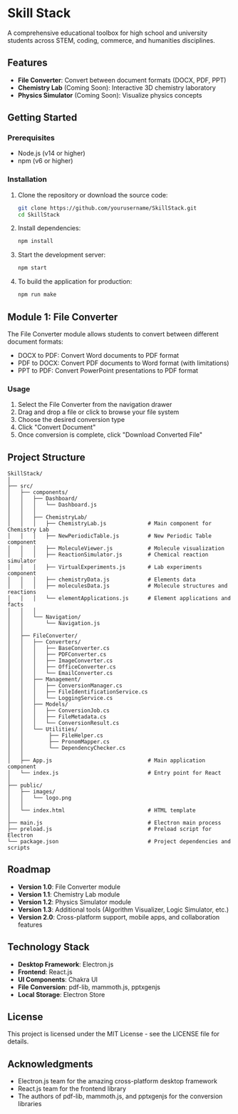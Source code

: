 # Skill Stack

A comprehensive educational toolbox for high school and university students across STEM, coding, commerce, and humanities disciplines.

## Features

- **File Converter**: Convert between document formats (DOCX, PDF, PPT)
- **Chemistry Lab** (Coming Soon): Interactive 3D chemistry laboratory
- **Physics Simulator** (Coming Soon): Visualize physics concepts

## Getting Started

### Prerequisites

- Node.js (v14 or higher)
- npm (v6 or higher)

### Installation

1. Clone the repository or download the source code:
   ```bash
   git clone https://github.com/yourusername/SkillStack.git
   cd SkillStack
   ```

2. Install dependencies:
   ```bash
   npm install
   ```

3. Start the development server:
   ```bash
   npm start
   ```

4. To build the application for production:
   ```bash
   npm run make
   ```

## Module 1: File Converter

The File Converter module allows students to convert between different document formats:

- DOCX to PDF: Convert Word documents to PDF format
- PDF to DOCX: Convert PDF documents to Word format (with limitations)
- PPT to PDF: Convert PowerPoint presentations to PDF format

### Usage

1. Select the File Converter from the navigation drawer
2. Drag and drop a file or click to browse your file system
3. Choose the desired conversion type
4. Click "Convert Document"
5. Once conversion is complete, click "Download Converted File"

## Project Structure

```
SkillStack/
│
├── src/
│   ├── components/
│   │   ├── Dashboard/
│   │   │   └── Dashboard.js
│   │   │
│   │   ├── ChemistryLab/
│   │   │   ├── ChemistryLab.js             # Main component for Chemistry Lab
│   │   │   ├── NewPeriodicTable.js         # New Periodic Table component
│   │   │   ├── MoleculeViewer.js           # Molecule visualization
│   │   │   ├── ReactionSimulator.js        # Chemical reaction simulator
│   │   │   ├── VirtualExperiments.js       # Lab experiments component
│   │   │   ├── chemistryData.js            # Elements data
│   │   │   ├── moleculesData.js            # Molecule structures and reactions
│   │   │   └── elementApplications.js      # Element applications and facts
│   │   │
│   │   └── Navigation/
│   │       └── Navigation.js
│   │
│   ├── FileConverter/
│   │   ├── Converters/
│   │   │   ├── BaseConverter.cs
│   │   │   ├── PDFConverter.cs
│   │   │   ├── ImageConverter.cs
│   │   │   ├── OfficeConverter.cs
│   │   │   └── EmailConverter.cs
│   │   ├── Management/
│   │   │   ├── ConversionManager.cs
│   │   │   ├── FileIdentificationService.cs
│   │   │   └── LoggingService.cs
│   │   ├── Models/
│   │   │   ├── ConversionJob.cs
│   │   │   ├── FileMetadata.cs
│   │   │   └── ConversionResult.cs
│   │   └── Utilities/
│   │        ├── FileHelper.cs
│   │        ├── PronomMapper.cs
│   │        └── DependencyChecker.cs
│   │
│   ├── App.js                              # Main application component
│   └── index.js                            # Entry point for React
│
├── public/
│   ├── images/
│   │   └── logo.png
│   │
│   └── index.html                          # HTML template
│
├── main.js                                 # Electron main process
├── preload.js                              # Preload script for Electron
└── package.json                            # Project dependencies and scripts
```

## Roadmap

- **Version 1.0**: File Converter module
- **Version 1.1**: Chemistry Lab module
- **Version 1.2**: Physics Simulator module
- **Version 1.3**: Additional tools (Algorithm Visualizer, Logic Simulator, etc.)
- **Version 2.0**: Cross-platform support, mobile apps, and collaboration features

## Technology Stack

- **Desktop Framework**: Electron.js
- **Frontend**: React.js
- **UI Components**: Chakra UI
- **File Conversion**: pdf-lib, mammoth.js, pptxgenjs
- **Local Storage**: Electron Store

## License

This project is licensed under the MIT License - see the LICENSE file for details.

## Acknowledgments

- Electron.js team for the amazing cross-platform desktop framework
- React.js team for the frontend library
- The authors of pdf-lib, mammoth.js, and pptxgenjs for the conversion libraries
